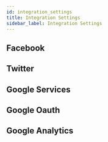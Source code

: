 ```yaml
---
id: integration_settings
title: Integration Settings
sidebar_label: Integration Settings
---
```


## Facebook

## Twitter

## Google Services

## Google Oauth

## Google Analytics